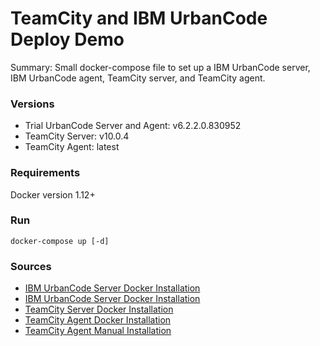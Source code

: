 # TeamCity and IBM UrbanCode Deploy Demo

Summary: Small docker-compose file to set up a IBM UrbanCode server, IBM UrbanCode agent, TeamCity server, and TeamCity agent.

### Versions
- Trial UrbanCode Server and Agent: v6.2.2.0.830952
- TeamCity Server: v10.0.4
- TeamCity Agent: latest

### Requirements
Docker version 1.12+

### Run
`docker-compose up [-d]`

### Sources
- [IBM UrbanCode Server Docker Installation](https://hub.docker.com/r/ibmcom/ucds/)
- [IBM UrbanCode Server Docker Installation](https://hub.docker.com/r/ibmcom/ucda/)
- [TeamCity Server Docker Installation](https://hub.docker.com/r/jetbrains/teamcity-server/)
- [TeamCity Agent Docker Installation](https://hub.docker.com/r/jetbrains/teamcity-agent/)
- [TeamCity Agent Manual Installation](https://confluence.jetbrains.com/display/TCD10/Setting+up+and+Running+Additional+Build+Agents#SettingupandRunningAdditionalBuildAgents-InstallingAdditionalBuildAgents)
